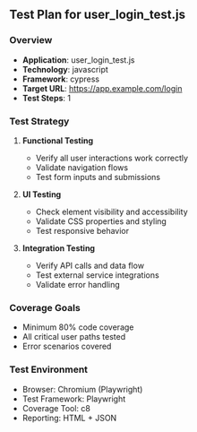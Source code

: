 ## Test Plan for user_login_test.js

### Overview
- **Application**: user_login_test.js
- **Technology**: javascript
- **Framework**: cypress
- **Target URL**: https://app.example.com/login
- **Test Steps**: 1

### Test Strategy
1. **Functional Testing**
   - Verify all user interactions work correctly
   - Validate navigation flows
   - Test form inputs and submissions

2. **UI Testing**
   - Check element visibility and accessibility
   - Validate CSS properties and styling
   - Test responsive behavior

3. **Integration Testing**
   - Verify API calls and data flow
   - Test external service integrations
   - Validate error handling

### Coverage Goals
- Minimum 80% code coverage
- All critical user paths tested
- Error scenarios covered

### Test Environment
- Browser: Chromium (Playwright)
- Test Framework: Playwright
- Coverage Tool: c8
- Reporting: HTML + JSON